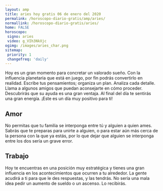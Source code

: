 ```yaml
---
layout: amp
title: aries hoy gratis 06 de enero del 2020 
permalink: /horoscopo-diario-gratis/amp/aries/
normallink: /horoscopo-diario-gratis/aries/
home: FALSE
horoscopo:
 signo: aries
 video: g_VIh3NkXjc
ogimg: /images/aries_char.png
sitemap:
 priority: 1
 changefreq: 'daily'
---
```



Hoy es un gran momento para concretar un valorado sueño. Con la influencia planetaria que está en juego, por fin podrás convertirlo en realidad. Escribe tus pensamientos; organiza un plan. Analiza cada detalle. Llama a algunos amigos que puedan aconsejarte en cómo proceder. Descubrirás que su ayuda es una gran ventaja. Al final del día te sentirás una gran energía. ¡Este es un día muy positivo para ti!

## Amor

No permitas que tu familia se interponga entre tú y alguien a quien ames. Sabrás que te preparas para unirte a alguien, o para estar aún más cerca de la persona con la que ya estás, por lo que dejar que alguien se interponga entre los dos sería un grave error.

## Trabajo

Hoy te encuentras en una posición muy estratégica y tienes una gran influencia en los acontecimientos que ocurren a tu alrededor. La gente acudirá a ti para que le des respuestas, y las tendrás. No sería una mala idea pedir un aumento de sueldo o un ascenso. Lo recibirás.